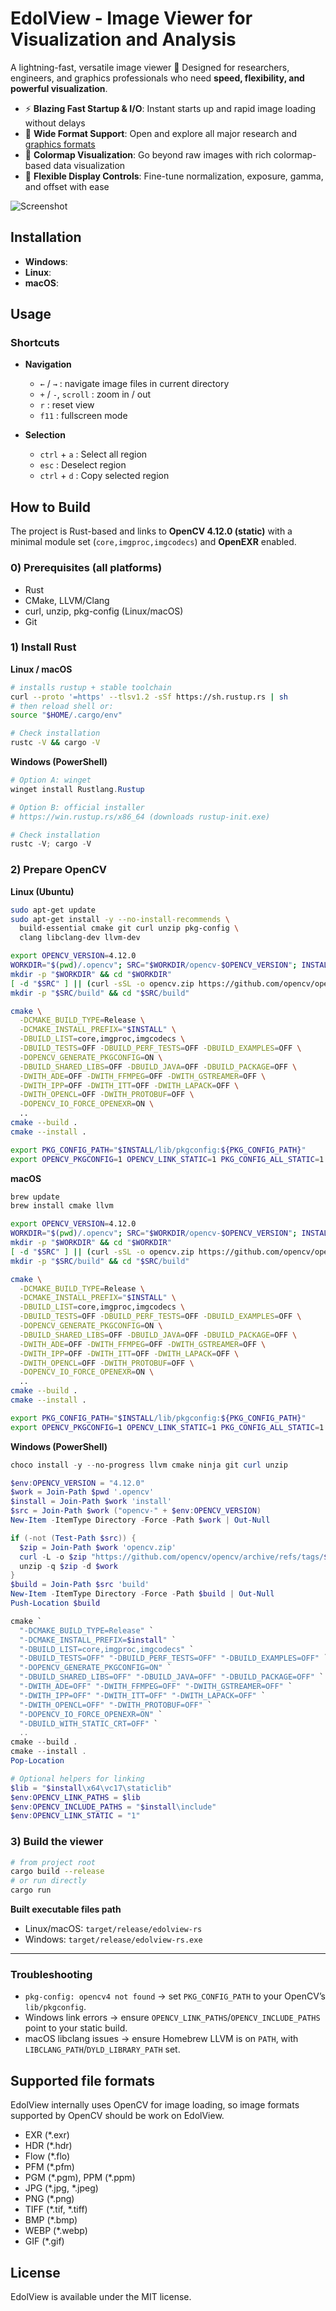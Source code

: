 # EdolView - Image Viewer for Visualization and Analysis

A lightning-fast, versatile image viewer 🚀
Designed for researchers, engineers, and graphics professionals who need **speed, flexibility, and powerful visualization**.


* ⚡ **Blazing Fast Startup & I/O**: Instant starts up and rapid image loading without delays
* 📂 **Wide Format Support**: Open and explore all major research and [graphics formats](#supported-file-formats)
* 🎨 **Colormap Visualization**: Go beyond raw images with rich colormap-based data visualization
* 🔧 **Flexible Display Controls**: Fine-tune normalization, exposure, gamma, and offset with ease

![Screenshot](images/screenshot.png)

## Installation

- __Windows__: 
- __Linux__: 
- __macOS__: 


## Usage

### Shortcuts

* **Navigation**
  * `←` / `→` : navigate image files in current directory
  * `+` / `-`, `scroll` : zoom in / out
  * `r` : reset view
  * `f11` : fullscreen mode

* **Selection**
  * `ctrl` + `a` : Select all region
  * `esc` : Deselect region
  * `ctrl` + `d` : Copy selected region


## How to Build

The project is Rust-based and links to **OpenCV 4.12.0 (static)** with a minimal module set (`core,imgproc,imgcodecs`) and **OpenEXR** enabled.

### 0) Prerequisites (all platforms)
* Rust
* CMake, LLVM/Clang
* curl, unzip, pkg-config (Linux/macOS)
* Git


### 1) Install Rust

**Linux / macOS**

```bash
# installs rustup + stable toolchain
curl --proto '=https' --tlsv1.2 -sSf https://sh.rustup.rs | sh
# then reload shell or:
source "$HOME/.cargo/env"

# Check installation
rustc -V && cargo -V
```

**Windows (PowerShell)**

```powershell
# Option A: winget
winget install Rustlang.Rustup

# Option B: official installer
# https://win.rustup.rs/x86_64 (downloads rustup-init.exe)

# Check installation
rustc -V; cargo -V
```

### 2) Prepare OpenCV

**Linux (Ubuntu)**

```bash
sudo apt-get update
sudo apt-get install -y --no-install-recommends \
  build-essential cmake git curl unzip pkg-config \
  clang libclang-dev llvm-dev

export OPENCV_VERSION=4.12.0
WORKDIR="$(pwd)/.opencv"; SRC="$WORKDIR/opencv-$OPENCV_VERSION"; INSTALL="$WORKDIR/install"
mkdir -p "$WORKDIR" && cd "$WORKDIR"
[ -d "$SRC" ] || (curl -sSL -o opencv.zip https://github.com/opencv/opencv/archive/refs/tags/${OPENCV_VERSION}.zip && unzip -q opencv.zip)
mkdir -p "$SRC/build" && cd "$SRC/build"

cmake \
  -DCMAKE_BUILD_TYPE=Release \
  -DCMAKE_INSTALL_PREFIX="$INSTALL" \
  -DBUILD_LIST=core,imgproc,imgcodecs \
  -DBUILD_TESTS=OFF -DBUILD_PERF_TESTS=OFF -DBUILD_EXAMPLES=OFF \
  -DOPENCV_GENERATE_PKGCONFIG=ON \
  -DBUILD_SHARED_LIBS=OFF -DBUILD_JAVA=OFF -DBUILD_PACKAGE=OFF \
  -DWITH_ADE=OFF -DWITH_FFMPEG=OFF -DWITH_GSTREAMER=OFF \
  -DWITH_IPP=OFF -DWITH_ITT=OFF -DWITH_LAPACK=OFF \
  -DWITH_OPENCL=OFF -DWITH_PROTOBUF=OFF \
  -DOPENCV_IO_FORCE_OPENEXR=ON \
  ..
cmake --build .
cmake --install .

export PKG_CONFIG_PATH="$INSTALL/lib/pkgconfig:${PKG_CONFIG_PATH}"
export OPENCV_PKGCONFIG=1 OPENCV_LINK_STATIC=1 PKG_CONFIG_ALL_STATIC=1
```

**macOS**

```bash
brew update
brew install cmake llvm

export OPENCV_VERSION=4.12.0
WORKDIR="$(pwd)/.opencv"; SRC="$WORKDIR/opencv-$OPENCV_VERSION"; INSTALL="$WORKDIR/install"
mkdir -p "$WORKDIR" && cd "$WORKDIR"
[ -d "$SRC" ] || (curl -sSL -o opencv.zip https://github.com/opencv/opencv/archive/refs/tags/${OPENCV_VERSION}.zip && unzip -q opencv.zip)
mkdir -p "$SRC/build" && cd "$SRC/build"

cmake \
  -DCMAKE_BUILD_TYPE=Release \
  -DCMAKE_INSTALL_PREFIX="$INSTALL" \
  -DBUILD_LIST=core,imgproc,imgcodecs \
  -DBUILD_TESTS=OFF -DBUILD_PERF_TESTS=OFF -DBUILD_EXAMPLES=OFF \
  -DOPENCV_GENERATE_PKGCONFIG=ON \
  -DBUILD_SHARED_LIBS=OFF -DBUILD_JAVA=OFF -DBUILD_PACKAGE=OFF \
  -DWITH_ADE=OFF -DWITH_FFMPEG=OFF -DWITH_GSTREAMER=OFF \
  -DWITH_IPP=OFF -DWITH_ITT=OFF -DWITH_LAPACK=OFF \
  -DWITH_OPENCL=OFF -DWITH_PROTOBUF=OFF \
  -DOPENCV_IO_FORCE_OPENEXR=ON \
  ..
cmake --build .
cmake --install .

export PKG_CONFIG_PATH="$INSTALL/lib/pkgconfig:${PKG_CONFIG_PATH}"
export OPENCV_PKGCONFIG=1 OPENCV_LINK_STATIC=1 PKG_CONFIG_ALL_STATIC=1
```

**Windows (PowerShell)**

```powershell
choco install -y --no-progress llvm cmake ninja git curl unzip

$env:OPENCV_VERSION = "4.12.0"
$work = Join-Path $pwd '.opencv'
$install = Join-Path $work 'install'
$src = Join-Path $work ("opencv-" + $env:OPENCV_VERSION)
New-Item -ItemType Directory -Force -Path $work | Out-Null

if (-not (Test-Path $src)) {
  $zip = Join-Path $work 'opencv.zip'
  curl -L -o $zip "https://github.com/opencv/opencv/archive/refs/tags/$env:OPENCV_VERSION.zip"
  unzip -q $zip -d $work
}
$build = Join-Path $src 'build'
New-Item -ItemType Directory -Force -Path $build | Out-Null
Push-Location $build

cmake `
  "-DCMAKE_BUILD_TYPE=Release" `
  "-DCMAKE_INSTALL_PREFIX=$install" `
  "-DBUILD_LIST=core,imgproc,imgcodecs" `
  "-DBUILD_TESTS=OFF" "-DBUILD_PERF_TESTS=OFF" "-DBUILD_EXAMPLES=OFF" `
  "-DOPENCV_GENERATE_PKGCONFIG=ON" `
  "-DBUILD_SHARED_LIBS=OFF" "-DBUILD_JAVA=OFF" "-DBUILD_PACKAGE=OFF" `
  "-DWITH_ADE=OFF" "-DWITH_FFMPEG=OFF" "-DWITH_GSTREAMER=OFF" `
  "-DWITH_IPP=OFF" "-DWITH_ITT=OFF" "-DWITH_LAPACK=OFF" `
  "-DWITH_OPENCL=OFF" "-DWITH_PROTOBUF=OFF" `
  "-DOPENCV_IO_FORCE_OPENEXR=ON" `
  "-DBUILD_WITH_STATIC_CRT=OFF" `
  ..
cmake --build .
cmake --install .
Pop-Location

# Optional helpers for linking
$lib = "$install\x64\vc17\staticlib"
$env:OPENCV_LINK_PATHS = $lib
$env:OPENCV_INCLUDE_PATHS = "$install\include"
$env:OPENCV_LINK_STATIC = "1"
```

### 3) Build the viewer

```bash
# from project root
cargo build --release
# or run directly
cargo run
```

**Built executable files path**

* Linux/macOS: `target/release/edolview-rs`
* Windows: `target/release/edolview-rs.exe`

---

### Troubleshooting

* `pkg-config: opencv4 not found` → set `PKG_CONFIG_PATH` to your OpenCV’s `lib/pkgconfig`.
* Windows link errors → ensure `OPENCV_LINK_PATHS`/`OPENCV_INCLUDE_PATHS` point to your static build.
* macOS libclang issues → ensure Homebrew LLVM is on `PATH`, with `LIBCLANG_PATH`/`DYLD_LIBRARY_PATH` set.

## Supported file formats
EdolView internally uses OpenCV for image loading, so image formats supported by OpenCV should be work on EdolView.
* EXR (\*.exr)
* HDR (\*.hdr)
* Flow (\*.flo)
* PFM (\*.pfm)
* PGM (\*.pgm), PPM (\*.ppm)
* JPG (\*.jpg, \*.jpeg)
* PNG (\*.png)
* TIFF (\*.tif, \*.tiff)
* BMP (\*.bmp)
* WEBP (\*.webp)
* GIF (\*.gif)

## License
EdolView is available under the MIT license.